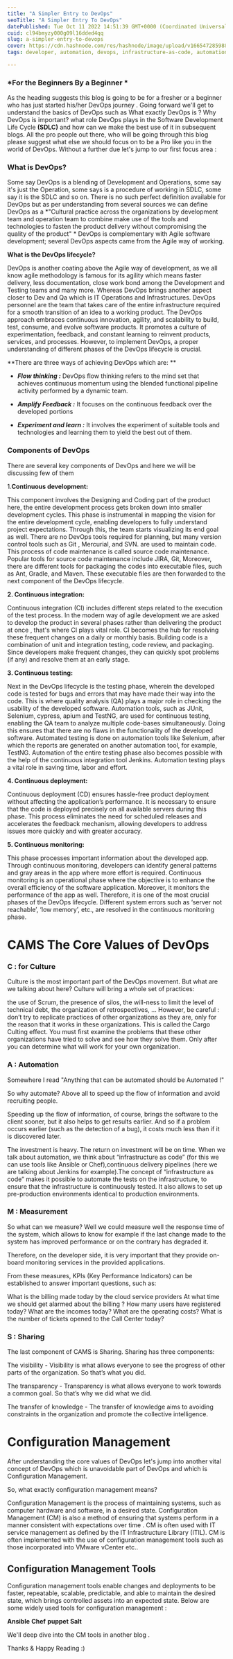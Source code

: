 ```yaml
---
title: "A Simpler Entry to DevOps"
seoTitle: "A Simpler Entry To DevOps"
datePublished: Tue Oct 11 2022 14:51:39 GMT+0000 (Coordinated Universal Time)
cuid: cl94bmyzy000g09l16dded4qq
slug: a-simpler-entry-to-devops
cover: https://cdn.hashnode.com/res/hashnode/image/upload/v1665472859882/hGXVEFmrR.webp
tags: developer, automation, devops, infrastructure-as-code, automation-testing

---
```


### \*For the Beginners By a Beginner \*

As the heading suggests this blog is going to be for a fresher or a beginner who has just started his/her DevOps journey . Going forward we'll get to understand the basics of DevOps such as What exactly DevOps is ? Why DevOps is important? what role DevOps plays in the Software Development Life Cycle **(SDLC)** and how can we make the best use of it in subsequent blogs. All the pro people out there, who will be going through this blog please suggest what else we should focus on to be a Pro like you in the world of DevOps. Without a further due let's jump to our first focus area :

### What is DevOps?

Some say DevOps is a blending of Development and Operations, some say it's just the Operation, some says is a procedure of working in SDLC, some say it is the SDLC and so on. There is no such perfect definition available for DevOps but as per understanding from several sources we can define DevOps as a \*"Cultural practice across the organizations by development team and operation team to combine make use of the tools and technologies to fasten the product delivery without compromising the quality of the product" \* DevOps is complementary with Agile software development; several DevOps aspects came from the Agile way of working.

**What is the DevOps lifecycle?**

DevOps is another coating above the Agile way of development, as we all know agile methodology is famous for its agility which means faster delivery, less documentation, close work bond among the Development and Testing teams and many more. Whereas DevOps brings another aspect closer to Dev and Qa which is IT Operations and Infrastructures. DevOps personnel are the team that takes care of the entire infrastructure required for a smooth transition of an idea to a working product. The DevOps approach embraces continuous innovation, agility, and scalability to build, test, consume, and evolve software products. It promotes a culture of experimentation, feedback, and constant learning to reinvent products, services, and processes. However, to implement DevOps, a proper understanding of different phases of the DevOps lifecycle is crucial.

\*\*There are three ways of achieving DevOps which are: \*\*

* ***Flow thinking :*** DevOps flow thinking refers to the mind set that achieves continuous momentum using the blended functional pipeline activity performed by a dynamic team.
    
* ***Amplify Feedback :*** It focuses on the continuous feedback over the developed portions
    
* ***Experiment and learn :*** It involves the experiment of suitable tools and technologies and learning them to yield the best out of them.
    

### Components of DevOps

There are several key components of DevOps and here we will be discussing few of them

1.**Continuous development:**

This component involves the Designing and Coding part of the product here, the entire development process gets broken down into smaller development cycles. This phase is instrumental in mapping the vision for the entire development cycle, enabling developers to fully understand project expectations. Through this, the team starts visualizing its end goal as well. There are no DevOps tools required for planning, but many version control tools such as Git , Mercurial, and SVN. are used to maintain code. This process of code maintenance is called source code maintenance. Popular tools for source code maintenance include JIRA, Git, Moreover, there are different tools for packaging the codes into executable files, such as Ant, Gradle, and Maven. These executable files are then forwarded to the next component of the DevOps lifecycle.

**2\. Continuous integration:**

Continuous integration (CI) includes different steps related to the execution of the test process. In the modern way of agile development we are asked to develop the product in several phases rather than delivering the product at once , that's where CI plays vital role. CI becomes the hub for resolving these frequent changes on a daily or monthly basis. Building code is a combination of unit and integration testing, code review, and packaging. Since developers make frequent changes, they can quickly spot problems (if any) and resolve them at an early stage.

**3\. Continuous testing:**

Next in the DevOps lifecycle is the testing phase, wherein the developed code is tested for bugs and errors that may have made their way into the code. This is where quality analysis (QA) plays a major role in checking the usability of the developed software. Automation tools, such as JUnit, Selenium, cypress, apium and TestNG, are used for continuous testing, enabling the QA team to analyze multiple code-bases simultaneously. Doing this ensures that there are no flaws in the functionality of the developed software. Automated testing is done on automation tools like Selenium, after which the reports are generated on another automation tool, for example, TestNG. Automation of the entire testing phase also becomes possible with the help of the continuous integration tool Jenkins. Automation testing plays a vital role in saving time, labor and effort.

**4\. Continuous deployment:**

Continuous deployment (CD) ensures hassle-free product deployment without affecting the application’s performance. It is necessary to ensure that the code is deployed precisely on all available servers during this phase. This process eliminates the need for scheduled releases and accelerates the feedback mechanism, allowing developers to address issues more quickly and with greater accuracy.

**5\. Continuous monitoring:**

This phase processes important information about the developed app. Through continuous monitoring, developers can identify general patterns and gray areas in the app where more effort is required. Continuous monitoring is an operational phase where the objective is to enhance the overall efficiency of the software application. Moreover, it monitors the performance of the app as well. Therefore, it is one of the most crucial phases of the DevOps lifecycle. Different system errors such as ‘server not reachable’, ‘low memory’, etc., are resolved in the continuous monitoring phase.

# CAMS The Core Values of DevOps

### C : for Culture

Culture is the most important part of the DevOps movement. But what are we talking about here? Culture will bring a whole set of practices:

the use of Scrum, the presence of silos, the will-ness to limit the level of technical debt, the organization of retrospectives, … However, be careful : don’t try to replicate practices of other organizations as they are, only for the reason that it works in these organizations. This is called the Cargo Culting effect. You must first examine the problems that these other organizations have tried to solve and see how they solve them. Only after you can determine what will work for your own organization.

### A : Automation

Somewhere I read "Anything that can be automated should be Automated !"

So why automate? Above all to speed up the flow of information and avoid recruiting people.

Speeding up the flow of information, of course, brings the software to the client sooner, but it also helps to get results earlier. And so if a problem occurs earlier (such as the detection of a bug), it costs much less than if it is discovered later.

The investment is heavy. The return on investment will be on time. When we talk about automation, we think about “infrastructure as code” (for this we can use tools like Ansible or Chef),continuous delivery pipelines (here we are talking about Jenkins for example).The concept of “infrastructure as code” makes it possible to automate the tests on the infrastructure, to ensure that the infrastructure is continuously tested. It also allows to set up pre-production environments identical to production environments.

### M : Measurement

So what can we measure? Well we could measure well the response time of the system, which allows to know for example if the last change made to the system has improved performance or on the contrary has degraded it.

Therefore, on the developer side, it is very important that they provide on-board monitoring services in the provided applications.

From these measures, KPIs (Key Performance Indicators) can be established to answer important questions, such as:

What is the billing made today by the cloud service providers At what time we should get alarmed about the billing ? How many users have registered today? What are the incomes today? What are the operating costs? What is the number of tickets opened to the Call Center today?

### S : Sharing

The last component of CAMS is Sharing. Sharing has three components:

The visibility - Visibility is what allows everyone to see the progress of other parts of the organization. So that’s what you did.

The transparency - Transparency is what allows everyone to work towards a common goal. So that’s why we did what we did.

The transfer of knowledge - The transfer of knowledge aims to avoiding constraints in the organization and promote the collective intelligence.

# Configuration Management

After understanding the core values of DevOps let's jump into another vital concept of DevOps which is unavoidable part of DevOps and which is Configuration Management.

So, what exactly configuration management means?

Configuration Management is the process of maintaining systems, such as computer hardware and software, in a desired state. Configuration Management (CM) is also a method of ensuring that systems perform in a manner consistent with expectations over time . CM is often used with IT service management as defined by the IT Infrastructure Library (ITIL). CM is often implemented with the use of configuration management tools such as those incorporated into VMware vCenter etc..

## Configuration Management Tools

Configuration management tools enable changes and deployments to be faster, repeatable, scalable, predictable, and able to maintain the desired state, which brings controlled assets into an expected state. Below are some widely used tools for configuration management :

**Ansible** **Chef** **puppet** **Salt**

We'll deep dive into the CM tools in another blog .

Thanks & Happy Reading :)